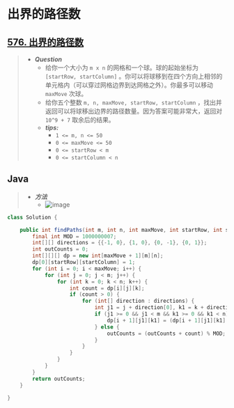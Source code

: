 # 出界的路径数

## [576. 出界的路径数](https://leetcode.cn/problems/out-of-boundary-paths/)

> - ***Question***
>   - 给你一个大小为 `m x n` 的网格和一个球。球的起始坐标为 `[startRow, startColumn]` 。你可以将球移到在四个方向上相邻的单元格内（可以穿过网格边界到达网格之外）。你最多可以移动 `maxMove` 次球。
>   - 给你五个整数 `m, n, maxMove, startRow, startColumn` ，找出并返回可以将球移出边界的路径数量。因为答案可能非常大，返回对 `10^9 + 7` 取余后的结果。
>   - ***tips:***
>     - `1 <= m, n <= 50`
>     - `0 <= maxMove <= 50`
>     - `0 <= startRow < m`
>     - `0 <= startColumn < n`

## Java

> - ***方法***
>   - ![image](./images/出界的路径数.png)

```java
class Solution {

    public int findPaths(int m, int n, int maxMove, int startRow, int startColumn) {
        final int MOD = 1000000007;
        int[][] directions = {{-1, 0}, {1, 0}, {0, -1}, {0, 1}};
        int outCounts = 0;
        int[][][] dp = new int[maxMove + 1][m][n];
        dp[0][startRow][startColumn] = 1;
        for (int i = 0; i < maxMove; i++) {
            for (int j = 0; j < m; j++) {
                for (int k = 0; k < n; k++) {
                    int count = dp[i][j][k];
                    if (count > 0) {
                        for (int[] direction : directions) {
                            int j1 = j + direction[0], k1 = k + direction[1];
                            if (j1 >= 0 && j1 < m && k1 >= 0 && k1 < n) {
                                dp[i + 1][j1][k1] = (dp[i + 1][j1][k1] + count) % MOD;
                            } else {
                                outCounts = (outCounts + count) % MOD;
                            }
                        }
                    }
                }
            }
        }
        return outCounts;
    }

}
```
